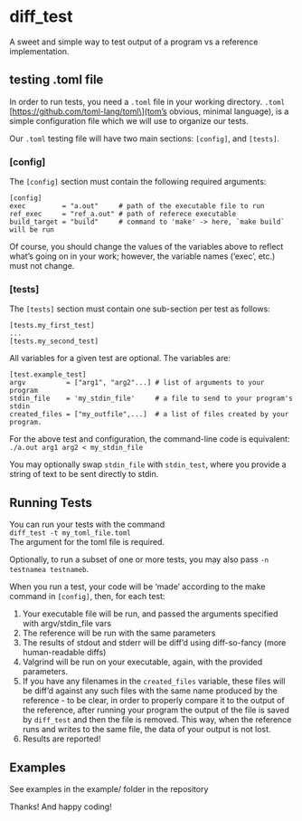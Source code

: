 # diff_test
A sweet and simple way to test output of a program vs a reference implementation.

## testing .toml file
In order to run tests, you need a `.toml` file in your working directory. `.toml` \[https://github.com/toml-lang/toml\](tom’s obvious, minimal language), is a simple configuration file which we will use to organize our tests.

Our `.toml` testing file will have two main sections: `[config]`, and `[tests]`.

### \[config\]

The `[config]` section must contain the following required arguments:

```
[config]
exec         = "a.out"     # path of the executable file to run
ref_exec     = "ref_a.out" # path of referece executable
build_target = "build"     # command to 'make' -> here, `make build` will be run
```

Of course, you should change the values of the variables above to reflect what’s going on in your work; however, the variable names (‘exec’, etc.) must not change.

### \[tests\]

The `[tests]` section must contain one sub-section per test as follows:

```
[tests.my_first_test]
...
[tests.my_second_test]
```

All variables for a given test are optional. The variables are:

```
[test.example_test]
argv          = ["arg1", "arg2"...] # list of arguments to your program
stdin_file    = 'my_stdin_file'     # a file to send to your program's stdin
created_files = ["my_outfile",...]  # a list of files created by your program. 
```

For the above test and configuration, the command-line code is equivalent:  
`./a.out arg1 arg2 < my_stdin_file`

You may optionally swap `stdin_file` with `stdin_test`, where you provide a 
string of text to be sent directly to stdin. 

## Running Tests

You can run your tests with the command  
`diff_test -t my_toml_file.toml`  
The argument for the toml file is required.

Optionally, to run a subset of one or more tests, you may also pass `-n testnamea testnameb`.

When you run a test, your code will be ‘made’ according to the make command in `[config]`, then, for each test:

1.  Your executable file will be run, and passed the arguments specified with argv/stdin\_file vars
2.  The reference will be run with the same parameters
3.  The results of stdout and stderr will be diff’d using diff-so-fancy (more human-readable diffs)
4.  Valgrind will be run on your executable, again, with the provided parameters.
5.  If you have any filenames in the `created_files` variable, these files will be diff’d against any such files with the same name produced by the reference - to be clear, in order to properly compare it to the output of the reference, after running your program the output of the file is saved by `diff_test` and then the file is removed. This way, when the reference runs and writes to the same file, the data of your output is not lost.
6.  Results are reported!


## Examples
See examples in the example/ folder in the repository


Thanks! And happy coding!
